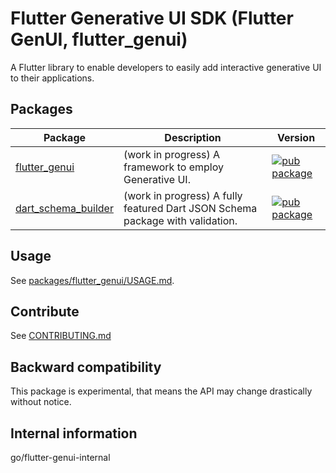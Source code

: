 # Flutter Generative UI SDK (Flutter GenUI, flutter_genui)

A Flutter library to enable developers to easily add interactive
generative UI to their applications.

## Packages

| Package                                              | Description                                                                   | Version                                                                                                              |
| ---------------------------------------------------- | ----------------------------------------------------------------------------- | -------------------------------------------------------------------------------------------------------------------- |
| [flutter_genui](packages/flutter_genui/)             | (work in progress) A framework to employ Generative UI.                       | [![pub package](https://img.shields.io/pub/v/flutter_genui.svg)](https://pub.dev/packages/flutter_genui)             |
| [dart_schema_builder](packages/dart_schema_builder/) | (work in progress) A fully featured Dart JSON Schema package with validation. | [![pub package](https://img.shields.io/pub/v/dart_schema_builder.svg)](https://pub.dev/packages/dart_schema_builder) |

## Usage

See [packages/flutter_genui/USAGE.md](packages/flutter_genui/USAGE.md).

## Contribute

See [CONTRIBUTING.md](CONTRIBUTING.md)

## Backward compatibility

This package is experimental, that means the API may change drastically without notice.

## Internal information

go/flutter-genui-internal
